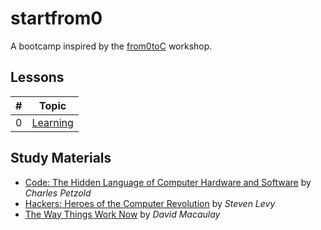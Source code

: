 # startfrom0

A bootcamp inspired by the [from0toC](https://github.com/ubidefeo/from0toC) workshop.

## Lessons

| #   | Topic |
| :-: | ----- |
| 0   | [Learning](https://gitpitch.com/njncalub/startfrom0/master?p=lessons/learning/#/) |

## Study Materials

* [Code: The Hidden Language of Computer Hardware and Software](https://www.amazon.com/Code-Language-Computer-Hardware-Software/dp/0735611319/) by *Charles Petzold*
* [Hackers: Heroes of the Computer Revolution](https://www.amazon.com/Hackers-Computer-Revolution-Steven-Levy/dp/1449388396/) by *Steven Levy*
* [The Way Things Work Now](https://www.amazon.com/Way-Things-Work-Now/dp/0544824385/) by *David Macaulay*
